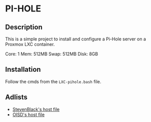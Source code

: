 # PI-HOLE

## Description

This is a simple project to install and configure a Pi-Hole server on a Proxmox LXC container.

Core: 1
Mem: 512MB
Swap: 512MB
Disk: 8GB

## Installation

Follow the cmds from the `LXC-pihole.bash` file.

## Adlists

- [StevenBlack's host file](https://github.com/StevenBlack/hosts)
- [OISD's host file](https://oisd.nl/)
